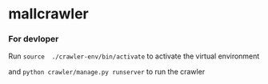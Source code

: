 # mallcrawler

### For devloper

Run `source  ./crawler-env/bin/activate` to activate the virtual environment

and `python crawler/manage.py runserver` to run the crawler